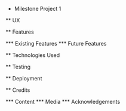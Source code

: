 * Milestone Project 1

** UX


** Features

*** Existing Features
*** Future Features


** Technologies Used

** Testing

** Deployment

** Credits 

*** Content
*** Media
*** Acknowledgements